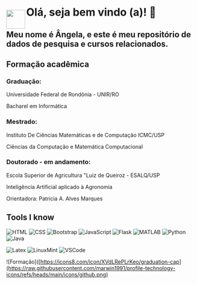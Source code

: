 <img style = "margin-top: 50px" align="left" width="50px" src="https://imagens.usp.br/wp-content/uploads/ESALQ.jpg">

# Olá, seja bem vindo (a)! 👋
## Meu nome é Ângela, e este é meu repositório de dados de pesquisa e cursos relacionados.

## Formação acadêmica
### Graduação:
<p> Universidade Federal de Rondônia - UNIR/RO </p>
<p> Bacharel em Informática </p>

### Mestrado:
<p> Instituto De Ciências Matemáticas e de Computação ICMC/USP </p>
<p> Ciências da Computação e Matemática Computacional </p>

### Doutorado - em andamento:
<p> Escola Superior de Agricultura "Luiz de Queiroz - ESALQ/USP </p>
<p> Inteligência Artificial aplicado à Agronomia </p>
<p> Orientadora: Patricia A. Alves Marques </p>

## Tools I know 
![HTML](https://skillicons.dev/icons?i=html)
![CSS](https://skillicons.dev/icons?i=css)
![Bootstrap](https://skillicons.dev/icons?i=bootstrap)
![JavaScript](https://skillicons.dev/icons?i=js)
![Flask](https://skillicons.dev/icons?i=flask)
![MATLAB](https://skillicons.dev/icons?i=matlab)
![Python](https://skillicons.dev/icons?i=py)
![Java](https://skillicons.dev/icons?i=java)

![Latex](https://skillicons.dev/icons?i=latex)
![LinuxMint](https://skillicons.dev/icons?i=mint)
![VSCode](https://skillicons.dev/icons?i=visualstudio)

![Formação]([https://icons8.com/icon/XVdLRePLrKeo/graduation-cap](https://raw.githubusercontent.com/marwin1991/profile-technology-icons/refs/heads/main/icons/github.png)








